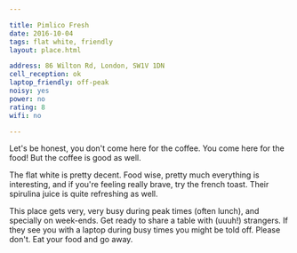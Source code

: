 ```yaml
---

title: Pimlico Fresh
date: 2016-10-04
tags: flat white, friendly
layout: place.html

address: 86 Wilton Rd, London, SW1V 1DN
cell_reception: ok
laptop_friendly: off-peak
noisy: yes
power: no
rating: 8
wifi: no

---
```


Let's be honest, you don't come here for the coffee. You come here for the food! But the coffee is good as well.

The flat white is pretty decent. Food wise, pretty much everything is interesting, and if you're feeling really brave, try the french toast. Their spirulina juice is quite refreshing as well.

This place gets very, very busy during peak times (often lunch), and specially on week-ends. Get ready to share a table with (uuuh!) strangers. If they see you with a laptop during busy times you might be told off. Please don't. Eat your food and go away.

